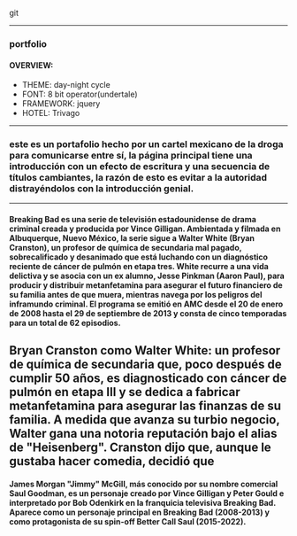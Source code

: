 git
<hr>

### portfolio 

#### OVERVIEW:
- THEME: day-night cycle
- FONT: 8 bit operator(undertale)
- FRAMEWORK: jquery
- HOTEL: Trivago

<hr>

### este es un portafolio hecho por un cartel mexicano de la droga para comunicarse entre sí, la página principal tiene una introducción con un efecto de escritura y una secuencia de títulos cambiantes, la razón de esto es evitar a la autoridad distrayéndolos con la introducción genial.

<hr>

#### Breaking Bad es una serie de televisión estadounidense de drama criminal creada y producida por Vince Gilligan. Ambientada y filmada en Albuquerque, Nuevo México, la serie sigue a Walter White (Bryan Cranston), un profesor de química de secundaria mal pagado, sobrecalificado y desanimado que está luchando con un diagnóstico reciente de cáncer de pulmón en etapa tres. White recurre a una vida delictiva y se asocia con un ex alumno, Jesse Pinkman (Aaron Paul), para producir y distribuir metanfetamina para asegurar el futuro financiero de su familia antes de que muera, mientras navega por los peligros del inframundo criminal. El programa se emitió en AMC desde el 20 de enero de 2008 hasta el 29 de septiembre de 2013 y consta de cinco temporadas para un total de 62 episodios.

## Bryan Cranston como Walter White: un profesor de química de secundaria que, poco después de cumplir 50 años, es diagnosticado con cáncer de pulmón en etapa III y se dedica a fabricar metanfetamina para asegurar las finanzas de su familia. A medida que avanza su turbio negocio, Walter gana una notoria reputación bajo el alias de "Heisenberg". Cranston dijo que, aunque le gustaba hacer comedia, decidió que

#### James Morgan "Jimmy" McGill, más conocido por su nombre comercial Saul Goodman, es un personaje creado por Vince Gilligan y Peter Gould e interpretado por Bob Odenkirk en la franquicia televisiva Breaking Bad. Aparece como un personaje principal en Breaking Bad (2008-2013) y como protagonista de su spin-off Better Call Saul (2015-2022).
